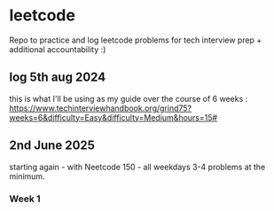 # leetcode
Repo to practice and log leetcode problems for tech interview prep + additional accountability :)

## log 5th aug 2024
this is what I'll be using as my guide over the course of 6 weeks : https://www.techinterviewhandbook.org/grind75?weeks=6&difficulty=Easy&difficulty=Medium&hours=15#

## 2nd June 2025
starting again - with Neetcode 150 - all weekdays 3-4 problems at the minimum. 

### Week 1